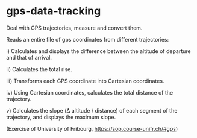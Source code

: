 # gps-data-tracking
Deal with GPS trajectories, measure and convert them.

Reads an entire file of gps coordinates from different trajectories:

i) Calculates and displays the difference between the altitude of departure and that of arrival.

ii) Calculates the total rise.

iii) Transforms each GPS coordinate into Cartesian coordinates.

iv) Using Cartesian coordinates, calculates the total distance of the trajectory.

v) Calculates the slope (Δ altitude / distance) of each segment of the trajectory, and displays the maximum slope.


(Exercise of University of Fribourg, https://sop.course-unifr.ch/#gps)
